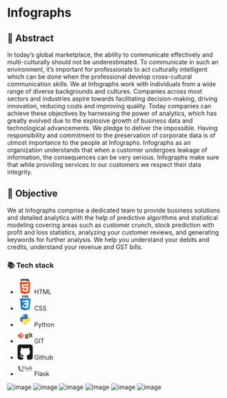 # Infographs
## 📄 Abstract
In today’s global marketplace, the ability to communicate effectively and multi-culturally should not be underestimated. To communicate in such an environment, it’s important for professionals to act culturally intelligent which can be done when the professional develop cross-cultural communication skills. We at Infographs work with individuals from a wide range of diverse backgrounds and cultures.
Companies across most sectors and industries aspire towards facilitating decision-making, driving innovation, reducing costs and improving quality. Today companies can achieve these objectives by harnessing the power of analytics, which has greatly evolved due to the explosive growth of business data and technological advancements. We pledge to deliver the impossible. Having responsibility and commitment to the preservation of corporate data is of utmost importance to the people at Infographs. Infographs as an organization understands that when a customer undergoes leakage of information, the consequences can be very serious. Infographs make sure that while providing services to our customers we respect their data integrity.
## 🎯 Objective 
We at Infographs comprise a dedicated team to provide business solutions and detailed analytics with the help of predictive algorithms and statistical modeling covering areas such as customer crunch, stock prediction with profit and loss statistics, analyzing your customer reviews, and generating keywords for further analysis. We help you understand your debits and credits, understand your revenue and GST bills.
### 📚 Tech stack
- <code><img height="35" src="https://raw.githubusercontent.com/github/explore/80688e429a7d4ef2fca1e82350fe8e3517d3494d/topics/html/html.png"></code> HTML
- <code><img height="35" src="https://raw.githubusercontent.com/github/explore/80688e429a7d4ef2fca1e82350fe8e3517d3494d/topics/css/css.png"></code> CSS
- <code><img height="35" src="https://raw.githubusercontent.com/github/explore/80688e429a7d4ef2fca1e82350fe8e3517d3494d/topics/python/python.png"></code> Python
- <code><img height="35" src="https://raw.githubusercontent.com/github/explore/80688e429a7d4ef2fca1e82350fe8e3517d3494d/topics/git/git.png"></code> GIT
- <code><img height="35" src="https://github.com/edent/SuperTinyIcons/blob/master/images/svg/github.svg"></code> Github
- <code><img height="35" src="https://raw.githubusercontent.com/github/explore/80688e429a7d4ef2fca1e82350fe8e3517d3494d/topics/flask/flask.png"></code> Flask

![image](https://user-images.githubusercontent.com/63183513/113979064-685bdd80-9862-11eb-8ef6-8dd02fa29cf4.png)
![image](https://user-images.githubusercontent.com/63183513/113979097-74e03600-9862-11eb-849a-65cbd11cdf14.png)
![image](https://user-images.githubusercontent.com/63183513/113979122-7ad61700-9862-11eb-8a6e-dfde052f0e8d.png)
![image](https://user-images.githubusercontent.com/63183513/113979134-7f9acb00-9862-11eb-94f5-14dce0c83903.png)
![image](https://user-images.githubusercontent.com/63183513/113979146-8295bb80-9862-11eb-8c8e-e418bd119ca6.png)
![image](https://user-images.githubusercontent.com/63183513/118524479-d5b13700-b75b-11eb-8223-a3ecad7467eb.png)
